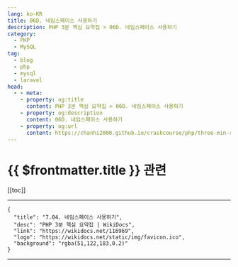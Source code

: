 ```yaml
---
lang: ko-KR
title: 06D. 네임스페이스 사용하기
description: PHP 3분 핵심 요약집 > 06D. 네임스페이스 사용하기
category: 
  - PHP
  - MySQL
tag: 
  - blog
  - php
  - mysql
  - laravel
head:
  - - meta:
    - property: og:title
      content: PHP 3분 핵심 요약집 > 06D. 네임스페이스 사용하기
    - property: og:description
      content: 06D. 네임스페이스 사용하기
    - property: og:url
      content: https://chanhi2000.github.io/crashcourse/php/three-min-summary/06-modern-php/06D.html
---
```


# {{ $frontmatter.title }} 관련

[[toc]]

---

```component VPCard
{
  "title": "7.04. 네임스페이스 사용하기",
  "desc": "PHP 3분 핵심 요약집 | WikiDocs",
  "link": "https://wikidocs.net/116969",
  "logo": "https://wikidocs.net/static/img/favicon.ico",
  "background": "rgba(51,122,183,0.2)"
}
```

---

<TagLinks />